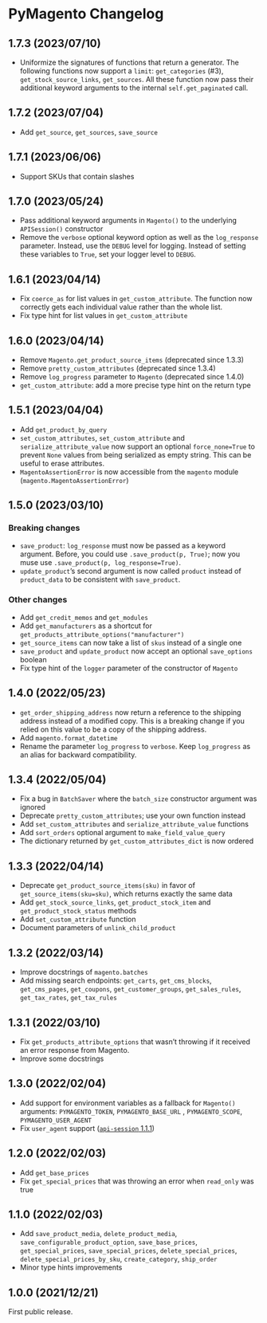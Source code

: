 # PyMagento Changelog

## 1.7.3 (2023/07/10)

* Uniformize the signatures of functions that return a generator. The following functions now support a `limit`:
  `get_categories` (#3), `get_stock_source_links`, `get_sources`. All these function now pass their additional keyword
  arguments to the internal `self.get_paginated` call.

## 1.7.2 (2023/07/04)

* Add `get_source`, `get_sources`, `save_source`

## 1.7.1 (2023/06/06)

* Support SKUs that contain slashes

## 1.7.0 (2023/05/24)

* Pass additional keyword arguments in `Magento()` to the underlying `APISession()` constructor
* Remove the `verbose` optional keyword option as well as the `log_response` parameter. Instead, use the `DEBUG` level
  for logging. Instead of setting these variables to `True`, set your logger level to `DEBUG`.

## 1.6.1 (2023/04/14)

* Fix `coerce_as` for list values in `get_custom_attribute`. The function now correctly gets each individual value
  rather than the whole list.
* Fix type hint for list values in `get_custom_attribute`

## 1.6.0 (2023/04/14)

* Remove `Magento.get_product_source_items` (deprecated since 1.3.3)
* Remove `pretty_custom_attributes` (deprecated since 1.3.4)
* Remove `log_progress` parameter to `Magento` (deprecated since 1.4.0)
* `get_custom_attribute`: add a more precise type hint on the return type

## 1.5.1 (2023/04/04)

* Add `get_product_by_query`
* `set_custom_attributes`, `set_custom_attribute` and `serialize_attribute_value` now support an optional
  `force_none=True` to prevent `None` values from being serialized as empty string. This can be useful to erase
  attributes.
* `MagentoAssertionError` is now accessible from the `magento` module (`magento.MagentoAssertionError`)

## 1.5.0 (2023/03/10)

### Breaking changes

* `save_product`: `log_response` must now be passed as a keyword argument. Before, you could use
  `.save_product(p, True)`; now you muse use `.save_product(p, log_response=True)`.
* `update_product`’s second argument is now called `product` instead of `product_data` to be consistent with
  `save_product`.

### Other changes

* Add `get_credit_memos` and `get_modules`
* Add `get_manufacturers` as a shortcut for `get_products_attribute_options("manufacturer")`
* `get_source_items` can now take a list of `skus` instead of a single one
* `save_product` and `update_product` now accept an optional `save_options` boolean
* Fix type hint of the `logger` parameter of the constructor of `Magento`

## 1.4.0 (2022/05/23)

* `get_order_shipping_address` now return a reference to the shipping address instead of a modified copy. This is a
  breaking change if you relied on this value to be a copy of the shipping address.
* Add `magento.format_datetime`
* Rename the parameter `log_progress` to `verbose`. Keep `log_progress` as an alias for backward compatibility.

## 1.3.4 (2022/05/04)

* Fix a bug in `BatchSaver` where the `batch_size` constructor argument was ignored
* Deprecate `pretty_custom_attributes`; use your own function instead
* Add `set_custom_attributes` and `serialize_attribute_value` functions
* Add `sort_orders` optional argument to `make_field_value_query`
* The dictionary returned by `get_custom_attributes_dict` is now ordered

## 1.3.3 (2022/04/14)

* Deprecate `get_product_source_items(sku)` in favor of `get_source_items(sku=sku)`, which returns exactly the same data
* Add `get_stock_source_links`, `get_product_stock_item` and `get_product_stock_status` methods
* Add `set_custom_attribute` function
* Document parameters of `unlink_child_product`

## 1.3.2 (2022/03/14)

* Improve docstrings of `magento.batches`
* Add missing search endpoints: `get_carts`, `get_cms_blocks`, `get_cms_pages`, `get_coupons`, `get_customer_groups`,
  `get_sales_rules`, `get_tax_rates`, `get_tax_rules`

## 1.3.1 (2022/03/10)

* Fix `get_products_attribute_options` that wasn’t throwing if it received an error response from Magento.
* Improve some docstrings

## 1.3.0 (2022/02/04)

* Add support for environment variables as a fallback for `Magento()` arguments: `PYMAGENTO_TOKEN`, `PYMAGENTO_BASE_URL`
  , `PYMAGENTO_SCOPE`, `PYMAGENTO_USER_AGENT`
* Fix `user_agent` support ([`api-session` 1.1.1][as111])

[as111]: https://github.com/Bixoto/api-session/blob/main/CHANGELOG.md#111-20220204

## 1.2.0 (2022/02/03)

* Add `get_base_prices`
* Fix `get_special_prices` that was throwing an error when `read_only` was true

## 1.1.0 (2022/02/03)

* Add `save_product_media`, `delete_product_media`, `save_configurable_product_option`, `save_base_prices`,
  `get_special_prices`, `save_special_prices`, `delete_special_prices`, `delete_special_prices_by_sku`,
  `create_category`, `ship_order`
* Minor type hints improvements

## 1.0.0 (2021/12/21)

First public release.
